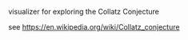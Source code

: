 visualizer for exploring the Collatz Conjecture

see https://en.wikipedia.org/wiki/Collatz_conjecture

